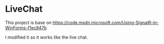 # LiveChat

This project is base on https://code.msdn.microsoft.com/Using-SignalR-in-WinForms-f1ec847b

I modified it so it works like the live chat. 
